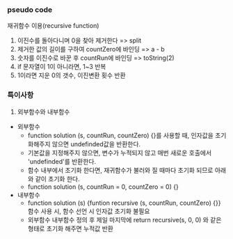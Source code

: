 ### pseudo code
재귀함수 이용(recursive function)
1. 이진수를 돌아다니며 0을 찾아 제거한다 => split
2. 제거한 값의 길이를 구하여 countZero에 바인딩 => a - b
3. 숫자를 이진수로 바꾼 후 countRun에 바인딩 => toString(2)
4. if 문자열이 1이 아니라면, 1~3 반복
5. 1이라면 지운 0의 갯수, 이진변환 횟수 반환

### 특이사항
1. 외부함수와 내부함수
  - 외부함수
    - function solution (s, countRun, countZero) {}를 사용할 때, 인자값을 초기화해주지 않으면 undefinded값을 반환한다.
    - 기본값을 지정해주지 않으면, 변수가 누적되지 않고 매번 새로운 호출에서 'undefinded'를 반환한다.
    - 함수 내부에서 초기화 한다면, 재귀함수가 불러와 질 때마다 초기화 되므로 아래와 같이 초기화 한다.
    - function solution (s, countRun = 0, countZero = 0) {}
  - 내부함수
    - function solution (s) {funtion recursive (s, countRun, countZero) {}} 함수 사용 시, 함수 선언 시 인자값 초기화 불필요
    - 외부함수 내부함수 정의 후 제일 마지막에 return recursive(s, 0, 0) 와 같은 형태로 초기화 해주면 누적값 반환
